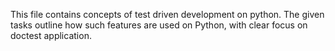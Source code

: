 This file contains concepts of test driven development on python.
The given tasks outline how such features are used on
Python, with clear focus on doctest application.
